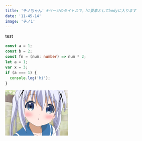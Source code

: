 ```yaml
---
title: 'チノちゃん' #ページのタイトルで，h1要素としてbodyに入ります
date: '11-45-14'
image: 'チノ1'
---
```


test

```ts
const a = 1;
const b = 2;
const fn = (num: number) => num * 2;
let a = 1;
var x = 3;
if (a === 1) {
  console.log('hi');
}
```

<img src="./チノ1.png" width=200>
